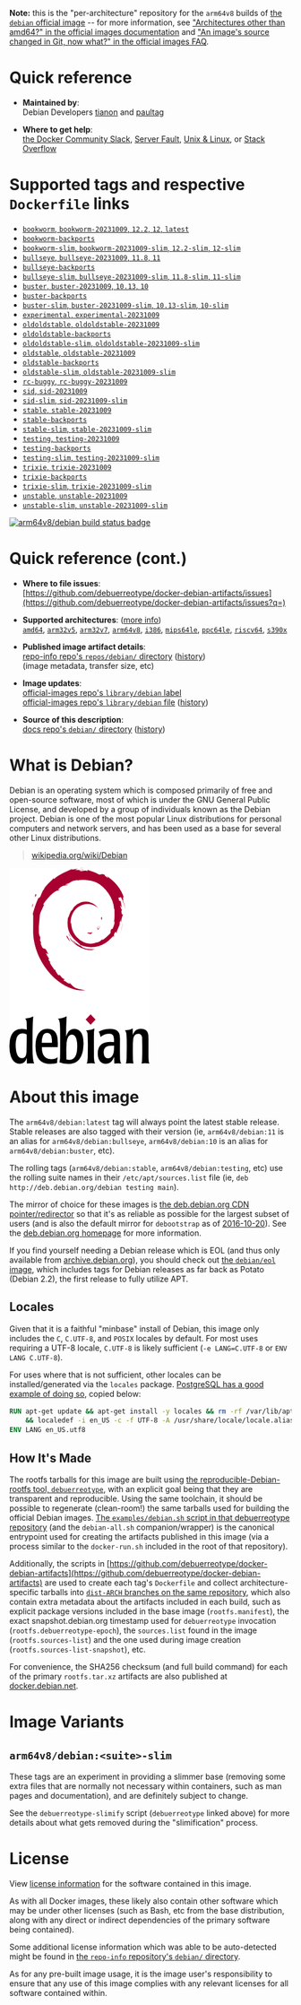 <!--

********************************************************************************

WARNING:

    DO NOT EDIT "debian/README.md"

    IT IS AUTO-GENERATED

    (from the other files in "debian/" combined with a set of templates)

********************************************************************************

-->

**Note:** this is the "per-architecture" repository for the `arm64v8` builds of [the `debian` official image](https://hub.docker.com/_/debian) -- for more information, see ["Architectures other than amd64?" in the official images documentation](https://github.com/docker-library/official-images#architectures-other-than-amd64) and ["An image's source changed in Git, now what?" in the official images FAQ](https://github.com/docker-library/faq#an-images-source-changed-in-git-now-what).

# Quick reference

-	**Maintained by**:  
	Debian Developers [tianon](https://qa.debian.org/developer.php?login=tianon) and [paultag](https://qa.debian.org/developer.php?login=paultag)

-	**Where to get help**:  
	[the Docker Community Slack](https://dockr.ly/comm-slack), [Server Fault](https://serverfault.com/help/on-topic), [Unix & Linux](https://unix.stackexchange.com/help/on-topic), or [Stack Overflow](https://stackoverflow.com/help/on-topic)

# Supported tags and respective `Dockerfile` links

-	[`bookworm`, `bookworm-20231009`, `12.2`, `12`, `latest`](https://github.com/debuerreotype/docker-debian-artifacts/blob/0c229ba77d694f0ee1825cffe49be624528806b6/bookworm/Dockerfile)
-	[`bookworm-backports`](https://github.com/debuerreotype/docker-debian-artifacts/blob/0c229ba77d694f0ee1825cffe49be624528806b6/bookworm/backports/Dockerfile)
-	[`bookworm-slim`, `bookworm-20231009-slim`, `12.2-slim`, `12-slim`](https://github.com/debuerreotype/docker-debian-artifacts/blob/0c229ba77d694f0ee1825cffe49be624528806b6/bookworm/slim/Dockerfile)
-	[`bullseye`, `bullseye-20231009`, `11.8`, `11`](https://github.com/debuerreotype/docker-debian-artifacts/blob/0c229ba77d694f0ee1825cffe49be624528806b6/bullseye/Dockerfile)
-	[`bullseye-backports`](https://github.com/debuerreotype/docker-debian-artifacts/blob/0c229ba77d694f0ee1825cffe49be624528806b6/bullseye/backports/Dockerfile)
-	[`bullseye-slim`, `bullseye-20231009-slim`, `11.8-slim`, `11-slim`](https://github.com/debuerreotype/docker-debian-artifacts/blob/0c229ba77d694f0ee1825cffe49be624528806b6/bullseye/slim/Dockerfile)
-	[`buster`, `buster-20231009`, `10.13`, `10`](https://github.com/debuerreotype/docker-debian-artifacts/blob/0c229ba77d694f0ee1825cffe49be624528806b6/buster/Dockerfile)
-	[`buster-backports`](https://github.com/debuerreotype/docker-debian-artifacts/blob/0c229ba77d694f0ee1825cffe49be624528806b6/buster/backports/Dockerfile)
-	[`buster-slim`, `buster-20231009-slim`, `10.13-slim`, `10-slim`](https://github.com/debuerreotype/docker-debian-artifacts/blob/0c229ba77d694f0ee1825cffe49be624528806b6/buster/slim/Dockerfile)
-	[`experimental`, `experimental-20231009`](https://github.com/debuerreotype/docker-debian-artifacts/blob/0c229ba77d694f0ee1825cffe49be624528806b6/experimental/Dockerfile)
-	[`oldoldstable`, `oldoldstable-20231009`](https://github.com/debuerreotype/docker-debian-artifacts/blob/0c229ba77d694f0ee1825cffe49be624528806b6/oldoldstable/Dockerfile)
-	[`oldoldstable-backports`](https://github.com/debuerreotype/docker-debian-artifacts/blob/0c229ba77d694f0ee1825cffe49be624528806b6/oldoldstable/backports/Dockerfile)
-	[`oldoldstable-slim`, `oldoldstable-20231009-slim`](https://github.com/debuerreotype/docker-debian-artifacts/blob/0c229ba77d694f0ee1825cffe49be624528806b6/oldoldstable/slim/Dockerfile)
-	[`oldstable`, `oldstable-20231009`](https://github.com/debuerreotype/docker-debian-artifacts/blob/0c229ba77d694f0ee1825cffe49be624528806b6/oldstable/Dockerfile)
-	[`oldstable-backports`](https://github.com/debuerreotype/docker-debian-artifacts/blob/0c229ba77d694f0ee1825cffe49be624528806b6/oldstable/backports/Dockerfile)
-	[`oldstable-slim`, `oldstable-20231009-slim`](https://github.com/debuerreotype/docker-debian-artifacts/blob/0c229ba77d694f0ee1825cffe49be624528806b6/oldstable/slim/Dockerfile)
-	[`rc-buggy`, `rc-buggy-20231009`](https://github.com/debuerreotype/docker-debian-artifacts/blob/0c229ba77d694f0ee1825cffe49be624528806b6/rc-buggy/Dockerfile)
-	[`sid`, `sid-20231009`](https://github.com/debuerreotype/docker-debian-artifacts/blob/0c229ba77d694f0ee1825cffe49be624528806b6/sid/Dockerfile)
-	[`sid-slim`, `sid-20231009-slim`](https://github.com/debuerreotype/docker-debian-artifacts/blob/0c229ba77d694f0ee1825cffe49be624528806b6/sid/slim/Dockerfile)
-	[`stable`, `stable-20231009`](https://github.com/debuerreotype/docker-debian-artifacts/blob/0c229ba77d694f0ee1825cffe49be624528806b6/stable/Dockerfile)
-	[`stable-backports`](https://github.com/debuerreotype/docker-debian-artifacts/blob/0c229ba77d694f0ee1825cffe49be624528806b6/stable/backports/Dockerfile)
-	[`stable-slim`, `stable-20231009-slim`](https://github.com/debuerreotype/docker-debian-artifacts/blob/0c229ba77d694f0ee1825cffe49be624528806b6/stable/slim/Dockerfile)
-	[`testing`, `testing-20231009`](https://github.com/debuerreotype/docker-debian-artifacts/blob/0c229ba77d694f0ee1825cffe49be624528806b6/testing/Dockerfile)
-	[`testing-backports`](https://github.com/debuerreotype/docker-debian-artifacts/blob/0c229ba77d694f0ee1825cffe49be624528806b6/testing/backports/Dockerfile)
-	[`testing-slim`, `testing-20231009-slim`](https://github.com/debuerreotype/docker-debian-artifacts/blob/0c229ba77d694f0ee1825cffe49be624528806b6/testing/slim/Dockerfile)
-	[`trixie`, `trixie-20231009`](https://github.com/debuerreotype/docker-debian-artifacts/blob/0c229ba77d694f0ee1825cffe49be624528806b6/trixie/Dockerfile)
-	[`trixie-backports`](https://github.com/debuerreotype/docker-debian-artifacts/blob/0c229ba77d694f0ee1825cffe49be624528806b6/trixie/backports/Dockerfile)
-	[`trixie-slim`, `trixie-20231009-slim`](https://github.com/debuerreotype/docker-debian-artifacts/blob/0c229ba77d694f0ee1825cffe49be624528806b6/trixie/slim/Dockerfile)
-	[`unstable`, `unstable-20231009`](https://github.com/debuerreotype/docker-debian-artifacts/blob/0c229ba77d694f0ee1825cffe49be624528806b6/unstable/Dockerfile)
-	[`unstable-slim`, `unstable-20231009-slim`](https://github.com/debuerreotype/docker-debian-artifacts/blob/0c229ba77d694f0ee1825cffe49be624528806b6/unstable/slim/Dockerfile)

[![arm64v8/debian build status badge](https://img.shields.io/jenkins/s/https/doi-janky.infosiftr.net/job/multiarch/job/arm64v8/job/debian.svg?label=arm64v8/debian%20%20build%20job)](https://doi-janky.infosiftr.net/job/multiarch/job/arm64v8/job/debian/)

# Quick reference (cont.)

-	**Where to file issues**:  
	[https://github.com/debuerreotype/docker-debian-artifacts/issues](https://github.com/debuerreotype/docker-debian-artifacts/issues?q=)

-	**Supported architectures**: ([more info](https://github.com/docker-library/official-images#architectures-other-than-amd64))  
	[`amd64`](https://hub.docker.com/r/amd64/debian/), [`arm32v5`](https://hub.docker.com/r/arm32v5/debian/), [`arm32v7`](https://hub.docker.com/r/arm32v7/debian/), [`arm64v8`](https://hub.docker.com/r/arm64v8/debian/), [`i386`](https://hub.docker.com/r/i386/debian/), [`mips64le`](https://hub.docker.com/r/mips64le/debian/), [`ppc64le`](https://hub.docker.com/r/ppc64le/debian/), [`riscv64`](https://hub.docker.com/r/riscv64/debian/), [`s390x`](https://hub.docker.com/r/s390x/debian/)

-	**Published image artifact details**:  
	[repo-info repo's `repos/debian/` directory](https://github.com/docker-library/repo-info/blob/master/repos/debian) ([history](https://github.com/docker-library/repo-info/commits/master/repos/debian))  
	(image metadata, transfer size, etc)

-	**Image updates**:  
	[official-images repo's `library/debian` label](https://github.com/docker-library/official-images/issues?q=label%3Alibrary%2Fdebian)  
	[official-images repo's `library/debian` file](https://github.com/docker-library/official-images/blob/master/library/debian) ([history](https://github.com/docker-library/official-images/commits/master/library/debian))

-	**Source of this description**:  
	[docs repo's `debian/` directory](https://github.com/docker-library/docs/tree/master/debian) ([history](https://github.com/docker-library/docs/commits/master/debian))

# What is Debian?

Debian is an operating system which is composed primarily of free and open-source software, most of which is under the GNU General Public License, and developed by a group of individuals known as the Debian project. Debian is one of the most popular Linux distributions for personal computers and network servers, and has been used as a base for several other Linux distributions.

> [wikipedia.org/wiki/Debian](https://en.wikipedia.org/wiki/Debian)

![logo](https://raw.githubusercontent.com/docker-library/docs/b449be7df57e9ed9086bb5821bfb5d6cdc5d67a4/debian/logo.png)

# About this image

The `arm64v8/debian:latest` tag will always point the latest stable release. Stable releases are also tagged with their version (ie, `arm64v8/debian:11` is an alias for `arm64v8/debian:bullseye`, `arm64v8/debian:10` is an alias for `arm64v8/debian:buster`, etc).

The rolling tags (`arm64v8/debian:stable`, `arm64v8/debian:testing`, etc) use the rolling suite names in their `/etc/apt/sources.list` file (ie, `deb http://deb.debian.org/debian testing main`).

The mirror of choice for these images is [the deb.debian.org CDN pointer/redirector](https://deb.debian.org) so that it's as reliable as possible for the largest subset of users (and is also the default mirror for `debootstrap` as of [2016-10-20](https://anonscm.debian.org/cgit/d-i/debootstrap.git/commit/?id=9e8bc60ad1ccf3a25ce7890526b70059f3e770de)). See the [deb.debian.org homepage](https://deb.debian.org) for more information.

If you find yourself needing a Debian release which is EOL (and thus only available from [archive.debian.org](http://archive.debian.org)), you should check out [the `debian/eol` image](https://hub.docker.com/r/debian/eol/), which includes tags for Debian releases as far back as Potato (Debian 2.2), the first release to fully utilize APT.

## Locales

Given that it is a faithful "minbase" install of Debian, this image only includes the `C`, `C.UTF-8`, and `POSIX` locales by default. For most uses requiring a UTF-8 locale, `C.UTF-8` is likely sufficient (`-e LANG=C.UTF-8` or `ENV LANG C.UTF-8`).

For uses where that is not sufficient, other locales can be installed/generated via the `locales` package. [PostgreSQL has a good example of doing so](https://github.com/docker-library/postgres/blob/69bc540ecfffecce72d49fa7e4a46680350037f9/9.6/Dockerfile#L21-L24), copied below:

```dockerfile
RUN apt-get update && apt-get install -y locales && rm -rf /var/lib/apt/lists/* \
	&& localedef -i en_US -c -f UTF-8 -A /usr/share/locale/locale.alias en_US.UTF-8
ENV LANG en_US.utf8
```

## How It's Made

The rootfs tarballs for this image are built using [the reproducible-Debian-rootfs tool, `debuerreotype`](https://github.com/debuerreotype/debuerreotype), with an explicit goal being that they are transparent and reproducible. Using the same toolchain, it should be possible to regenerate (clean-room!) the same tarballs used for building the official Debian images. [The `examples/debian.sh` script in that debuerreotype repository](https://github.com/debuerreotype/debuerreotype/blob/master/examples/debian.sh) (and the `debian-all.sh` companion/wrapper) is the canonical entrypoint used for creating the artifacts published in this image (via a process similar to the `docker-run.sh` included in the root of that repository).

Additionally, the scripts in [https://github.com/debuerreotype/docker-debian-artifacts](https://github.com/debuerreotype/docker-debian-artifacts) are used to create each tag's `Dockerfile` and collect architecture-specific tarballs into [`dist-ARCH` branches on the same repository](https://github.com/debuerreotype/docker-debian-artifacts/branches), which also contain extra metadata about the artifacts included in each build, such as explicit package versions included in the base image (`rootfs.manifest`), the exact snapshot.debian.org timestamp used for `debuerreotype` invocation (`rootfs.debuerreotype-epoch`), the `sources.list` found in the image (`rootfs.sources-list`) and the one used during image creation (`rootfs.sources-list-snapshot`), etc.

For convenience, the SHA256 checksum (and full build command) for each of the primary `rootfs.tar.xz` artifacts are also published at [docker.debian.net](https://docker.debian.net/).

# Image Variants

## `arm64v8/debian:<suite>-slim`

These tags are an experiment in providing a slimmer base (removing some extra files that are normally not necessary within containers, such as man pages and documentation), and are definitely subject to change.

See the `debuerreotype-slimify` script (`debuerreotype` linked above) for more details about what gets removed during the "slimification" process.

# License

View [license information](https://www.debian.org/social_contract#guidelines) for the software contained in this image.

As with all Docker images, these likely also contain other software which may be under other licenses (such as Bash, etc from the base distribution, along with any direct or indirect dependencies of the primary software being contained).

Some additional license information which was able to be auto-detected might be found in [the `repo-info` repository's `debian/` directory](https://github.com/docker-library/repo-info/tree/master/repos/debian).

As for any pre-built image usage, it is the image user's responsibility to ensure that any use of this image complies with any relevant licenses for all software contained within.
